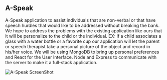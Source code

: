 ## A-Speak

A-Speak application to assist individuals that are non-verbal or that have speech hurdles that would like to be addressed without breaking the bank. We hope to address the problems with the existing application like ours that it will be personalize to the child or the individual. EX: If a child associates a glass with a water bottle or a favorite cup our application will let the parent or speech therapist take a personal picture of the object and record in his/her voice. We will be using MongoDB to bring up personal preferences and React for the User Interface. Node and Express to communicate with the server to make it a full-stack application.

![A-Speak ScreenShot](https://user-images.githubusercontent.com/53452871/68089449-f09cae80-fe36-11e9-9ee7-0679393c0a60.PNG)

